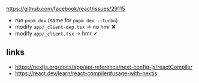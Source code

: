 https://github.com/facebook/react/issues/29115

- run `pnpm dev` (same for `pnpm dev --turbo`)
- modify `app/_client-dep.tsx` -> no hmr ❌
- modify `app/_client.tsx` -> hmr ✔

## links

- https://nextjs.org/docs/app/api-reference/next-config-js/reactCompiler
- https://react.dev/learn/react-compiler#usage-with-nextjs
